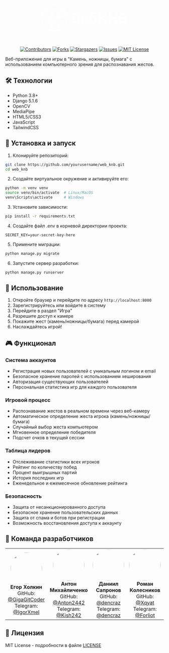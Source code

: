 <div align="center">
  <svg width="277" height="87" viewBox="0 0 277 87" fill="none" xmlns="http://www.w3.org/2000/svg">
                        <path fill-rule="evenodd" clip-rule="evenodd" d="M85.711 43.5C85.711 67.1685 66.5239 86.3555 42.8555 86.3555C19.1871 86.3555 0 67.1685 0 43.5C0 19.8316 19.1871 0.644531 42.8555 0.644531C66.5239 0.644531 85.711 19.8316 85.711 43.5ZM54.6515 81.581C70.9042 76.5522 82.711 61.4049 82.711 43.5C82.711 38.631 81.8379 33.9659 80.2397 29.6527L74.9531 39.7523C73.8581 41.8444 71.2598 43.0413 69.1227 42.4312C67.756 42.041 66.9237 41.0133 66.7598 39.7934L59.4522 44.3597C56.8998 45.9547 53.8506 45.1346 53.233 42.7848C49.7291 43.391 47.5714 40.2022 49.676 37.1887C47.764 35.5656 48.4737 32.4368 51.0005 30.8579L51.6277 30.466C50.1128 28.7679 50.8724 25.9391 53.2258 24.4685L60.8483 19.7055C61.7388 19.1492 62.6783 18.6776 63.6488 18.2998L71.1141 15.3946C63.8957 8.13715 53.9003 3.64453 42.8555 3.64453C32.0233 3.64453 22.2004 7.9659 15.0167 14.9787C15.0506 15.0001 15.0841 15.0228 15.1171 15.0468L20.7379 19.1305L23.147 18.1425C25.0215 17.3711 27.2946 17.6973 29.0793 18.9939L33.4697 22.1838C34.9319 23.2461 35.8834 24.8127 36.0847 26.4881L36.5157 29.3544L39.2794 31.3623C41.2448 32.7902 41.7804 35.4026 40.4801 37.1923L39.8908 38.0035C39.0951 39.0986 37.7961 39.6343 36.4604 39.5585C36.3584 39.7824 36.2343 39.9964 36.0878 40.198L35.5905 40.8825C34.9975 41.6987 34.1412 42.2541 33.1592 42.4964C33.0608 42.6953 32.9464 42.885 32.8168 43.0633L32.3184 43.7493C31.4896 44.89 30.135 45.5093 28.6998 45.4504C27.1602 47.407 24.1951 47.6696 21.9768 46.0579L14.7493 40.8068C12.4365 39.1264 10.9164 36.6354 10.5185 34.0147L5.27206 30.203C3.80069 34.3617 3 38.8373 3 43.5C3 60.624 13.7993 75.2257 28.9588 80.8659C28.1923 79.8606 27.7467 78.6264 27.7247 77.3654L27.6693 74.191C27.6379 72.3913 28.4146 70.6924 29.8019 69.5298L31.0805 68.4623L27.7274 59.8832C27.5111 59.3259 27.4033 58.7531 27.3934 58.1854C27.358 56.1566 28.5764 54.2188 30.5756 53.4375C33.7197 52.1908 36.335 54.2497 37.1266 56.3018L37.182 56.4459L37.2211 55.762C37.3559 53.1515 39.5522 51.0709 42.1931 51.0248C44.9449 50.9768 47.2293 53.1861 47.2772 55.9333C47.2793 56.0512 47.2772 56.17 47.2707 56.2895L46.9502 62.2976L47.5145 62.2878C49.0471 62.261 50.5152 62.9486 51.4806 64.1148C54.1749 64.1605 56.3762 66.3395 56.4233 69.036L56.5388 75.6537C56.5774 77.8666 55.8712 79.9226 54.6515 81.581ZM6.42128 27.3198C8.08533 23.5783 10.3088 20.1407 12.9854 17.113C13.0837 17.2508 13.2048 17.3756 13.349 17.4803L20.571 22.7274C20.6101 22.7089 20.6457 22.6855 20.6813 22.662L20.6813 22.662L20.6813 22.662C20.723 22.6346 20.7646 22.6072 20.8117 22.5877L24.6088 21.0256C25.4518 20.6746 26.4922 20.8325 27.3095 21.4263L31.7016 24.6174C32.386 25.1146 32.8286 25.8453 32.9127 26.6205L33.1415 28.1423L30.6841 26.3569C30.1949 26.0014 29.5294 26.0756 29.2052 26.5218C28.8811 26.9679 29.0137 27.622 29.5054 27.9793L37.5113 33.7959C38.0021 34.1525 38.1361 34.8066 37.8115 35.2534L37.2221 36.0646C36.898 36.5107 36.2341 36.5862 35.7432 36.2295L34.8537 35.5832C34.3212 35.1963 33.6694 35.3379 33.367 35.7541C33.1301 36.0802 33.137 36.5405 33.3899 36.9117C33.4316 36.9746 33.8501 37.6659 33.4192 38.2591L32.9208 38.9451C32.5106 39.5097 32.0429 39.5078 31.6042 39.506C31.2169 39.5044 30.8523 39.5029 30.5699 39.8917C30.4267 40.0886 30.4074 40.2626 30.3871 40.4453C30.3646 40.6472 30.341 40.8595 30.148 41.1251L29.6496 41.8111C29.1528 42.4949 28.5553 42.3968 27.9914 42.3041C27.4875 42.2214 27.0105 42.143 26.6561 42.6308C26.6503 42.6387 26.6447 42.6468 26.6393 42.6548L26.0966 43.4273C25.6288 44.0712 24.54 44.2019 23.7449 43.6243L16.5174 38.3732C14.5076 36.913 13.4944 34.6632 13.6326 32.5591L6.42128 27.3198ZM64.4171 20.9194C63.6773 21.2073 62.9575 21.5687 62.2779 21.9934L62.2779 21.9935L54.6555 26.7565C53.2101 27.6597 54.2643 29.4245 55.7847 28.4745L60.2058 25.7118C60.7178 25.3919 61.3462 25.474 61.6093 25.8952L61.8136 26.222C62.0767 26.6432 61.8751 27.2439 61.3631 27.5638L52.4301 33.1458C50.9526 34.069 51.9918 35.8432 53.4792 34.9138L62.4522 29.3068C62.9642 28.9869 63.5925 29.0689 63.8557 29.4901L64.0599 29.8169C64.3231 30.2381 64.1214 30.8388 63.6094 31.1587L52.6993 37.9761C51.2219 38.8993 52.2616 40.6732 53.7485 39.7441L64.6986 32.9017C65.2106 32.5818 65.8389 32.6639 66.1021 33.0851L66.3063 33.4118C66.5695 33.833 66.3678 34.4338 65.8558 34.7537L56.9735 40.304C55.496 41.2272 56.5368 43.0004 58.0226 42.072L69.9863 34.5963C70.8884 34.0326 71.8524 34.758 71.3888 35.6438L69.9905 38.3154C69.2498 39.7306 71.4312 40.32 72.1756 38.898L78.1131 27.5536L72.0995 17.9298L64.4171 20.9194ZM51.3578 67.2992C52.2998 67.2827 53.0781 68.0574 53.095 69.0265L53.0964 69.0265L53.2131 75.7117C53.2755 79.2896 50.4567 82.2498 46.9278 82.3113L39.4487 82.4419C38.3916 82.4604 37.3368 82.2091 36.3984 81.7164L32.4908 79.6645C31.6202 79.2072 31.0692 78.3035 31.0518 77.3053L30.9964 74.1309C30.9819 73.2997 31.3358 72.5228 32.0299 71.9295L33.2983 70.8703L35.0016 75.2219C35.1722 75.6598 35.6051 75.9273 36.0566 75.9194C36.592 75.9101 37.095 75.4254 37.0844 74.8198C37.0823 74.6974 37.0585 74.5732 37.0107 74.4523L30.8407 58.7341C30.7624 58.531 30.7232 58.3222 30.7197 58.1165C30.6999 56.9865 31.6262 56.3451 32.3983 56.3316C33.2786 56.3162 33.7542 56.9447 34.0125 57.4439L37.8057 67.2363C37.9706 67.6638 38.385 67.9462 38.8476 67.9381C39.7677 67.922 39.9417 67.0911 39.9516 66.9102L40.5409 55.8671C40.5875 54.9604 41.2999 54.2246 42.2204 54.2085C43.1527 54.1923 43.9316 54.9635 43.9485 55.9313C43.9492 55.9719 43.4533 65.3165 43.4533 65.3165C43.452 65.3414 43.4516 65.3662 43.452 65.3908C43.4621 65.9699 43.9475 66.4611 44.5771 66.4501C45.0178 66.4424 45.2382 66.2329 45.4714 66.0113C45.733 65.7627 46.0105 65.499 46.6328 65.4881L47.5706 65.4717C48.2832 65.4593 48.9347 65.9205 49.1895 66.6184C49.3491 67.0596 49.8603 67.328 50.3382 67.3197L51.3578 67.2992Z" fill="white"/>
                        <path d="M97.8624 27.996H112.694C115.478 27.996 117.654 28.78 119.222 30.348C120.822 31.916 121.622 34.012 121.622 36.636C121.622 37.884 121.446 38.956 121.094 39.852C120.742 40.716 120.294 41.436 119.75 42.012C119.206 42.556 118.582 42.972 117.878 43.26C117.174 43.516 116.486 43.676 115.814 43.74V44.028C116.486 44.06 117.222 44.22 118.022 44.508C118.854 44.796 119.622 45.26 120.326 45.9C121.03 46.508 121.622 47.308 122.102 48.3C122.582 49.26 122.822 50.444 122.822 51.852C122.822 53.196 122.598 54.46 122.15 55.644C121.734 56.828 121.142 57.852 120.374 58.716C119.606 59.58 118.694 60.268 117.638 60.78C116.582 61.26 115.43 61.5 114.182 61.5H97.8624V27.996ZM103.286 56.844H112.598C114.006 56.844 115.11 56.476 115.91 55.74C116.71 55.004 117.11 53.948 117.11 52.572V50.94C117.11 49.564 116.71 48.508 115.91 47.772C115.11 47.036 114.006 46.668 112.598 46.668H103.286V56.844ZM103.286 42.156H111.686C113.03 42.156 114.07 41.82 114.806 41.148C115.542 40.444 115.91 39.452 115.91 38.172V36.636C115.91 35.356 115.542 34.38 114.806 33.708C114.07 33.004 113.03 32.652 111.686 32.652H103.286V42.156ZM138.911 62.076C137.119 62.076 135.519 61.772 134.111 61.164C132.703 60.556 131.503 59.692 130.511 58.572C129.519 57.42 128.751 56.044 128.207 54.444C127.695 52.812 127.439 51.004 127.439 49.02C127.439 47.036 127.695 45.244 128.207 43.644C128.751 42.012 129.519 40.636 130.511 39.516C131.503 38.364 132.703 37.484 134.111 36.876C135.519 36.268 137.119 35.964 138.911 35.964C140.735 35.964 142.335 36.284 143.711 36.924C145.119 37.564 146.287 38.46 147.215 39.612C148.143 40.732 148.831 42.044 149.279 43.548C149.759 45.052 149.999 46.668 149.999 48.396V50.364H132.863V51.18C132.863 53.1 133.423 54.684 134.543 55.932C135.695 57.148 137.327 57.756 139.439 57.756C140.975 57.756 142.271 57.42 143.327 56.748C144.383 56.076 145.279 55.164 146.015 54.012L149.087 57.036C148.159 58.572 146.815 59.804 145.055 60.732C143.295 61.628 141.247 62.076 138.911 62.076ZM138.911 40.044C138.015 40.044 137.183 40.204 136.415 40.524C135.679 40.844 135.039 41.292 134.495 41.868C133.983 42.444 133.583 43.132 133.295 43.932C133.007 44.732 132.863 45.612 132.863 46.572V46.908H144.479V46.428C144.479 44.508 143.983 42.972 142.991 41.82C141.999 40.636 140.639 40.044 138.911 40.044ZM165.916 62.076C164.124 62.076 162.524 61.788 161.116 61.212C159.708 60.604 158.508 59.66 157.516 58.38C156.524 57.1 155.756 55.484 155.212 53.532C154.7 51.548 154.444 49.164 154.444 46.38C154.444 42.988 154.684 40.076 155.164 37.644C155.676 35.18 156.46 33.148 157.516 31.548C158.604 29.916 159.964 28.668 161.596 27.804C163.26 26.94 165.244 26.412 167.548 26.22L175.516 25.5V30.636L167.26 31.404C165.948 31.532 164.844 31.788 163.948 32.172C163.084 32.556 162.364 33.148 161.788 33.948C161.244 34.716 160.828 35.756 160.54 37.068C160.252 38.348 160.044 39.948 159.916 41.868H160.156C160.796 40.204 161.66 38.956 162.748 38.124C163.868 37.292 165.372 36.876 167.26 36.876C168.732 36.876 170.076 37.164 171.292 37.74C172.54 38.284 173.612 39.084 174.508 40.14C175.404 41.196 176.092 42.492 176.572 44.028C177.084 45.532 177.34 47.26 177.34 49.212C177.34 51.164 177.068 52.94 176.524 54.54C175.98 56.108 175.212 57.452 174.22 58.572C173.228 59.692 172.028 60.556 170.62 61.164C169.212 61.772 167.644 62.076 165.916 62.076ZM165.916 57.756C167.74 57.756 169.18 57.196 170.236 56.076C171.292 54.924 171.82 53.244 171.82 51.036V47.916C171.82 45.708 171.292 44.044 170.236 42.924C169.18 41.772 167.74 41.196 165.916 41.196C163.996 41.196 162.524 41.708 161.5 42.732C160.508 43.756 160.012 45.132 160.012 46.86V51.036C160.012 53.244 160.54 54.924 161.596 56.076C162.652 57.196 164.092 57.756 165.916 57.756ZM183.55 27.996H188.974V42.108H194.782L200.734 31.644C201.47 30.332 202.238 29.404 203.038 28.86C203.87 28.284 204.878 27.996 206.062 27.996H208.606V32.796H205.582L200.782 41.244C200.238 42.172 199.726 42.844 199.246 43.26C198.798 43.676 198.238 43.996 197.566 44.22V44.46C198.334 44.62 198.99 44.892 199.534 45.276C200.078 45.66 200.638 46.364 201.214 47.388L206.542 56.7H209.47V61.5H206.158C205.102 61.5 204.19 61.244 203.422 60.732C202.654 60.188 201.886 59.244 201.118 57.9L194.782 46.86H188.974V61.5H183.55V27.996ZM236.204 46.908H221.036V61.5H215.612V27.996H221.036V42.108H236.204V27.996H241.628V61.5H236.204V46.908ZM249.878 27.996H271.286V32.796H255.302V41.148H264.662C267.766 41.148 270.166 42.076 271.862 43.932C273.558 45.756 274.406 48.22 274.406 51.324C274.406 54.428 273.558 56.908 271.862 58.764C270.166 60.588 267.766 61.5 264.662 61.5H249.878V27.996ZM264.326 56.748C265.702 56.748 266.774 56.38 267.542 55.644C268.31 54.908 268.694 53.804 268.694 52.332V50.316C268.694 48.844 268.31 47.74 267.542 47.004C266.774 46.268 265.702 45.9 264.326 45.9H255.302V56.748H264.326Z" fill="white"/>

</div>
<br><br>
<div align="center">

[![Contributors][contributors-shield]][contributors-url] [![Forks][forks-shield]][forks-url] [![Stargazers][stars-shield]][stars-url] [![Issues][issues-shield]][issues-url] [![MIT License][license-shield]][license-url]

[contributors-shield]: https://img.shields.io/github/contributors/GigaGitCoder/web_knb.svg?style=for-the-badge
[contributors-url]: https://github.com/GigaGitCoder/web_knb/graphs/contributors
[forks-shield]: https://img.shields.io/github/forks/GigaGitCoder/web_knb.svg?style=for-the-badge
[forks-url]: https://github.com/GigaGitCoder/web_knb/network/members
[stars-shield]: https://img.shields.io/github/stars/GigaGitCoder/web_knb.svg?style=for-the-badge
[stars-url]: https://github.com/GigaGitCoder/web_knb/stargazers
[issues-shield]: https://img.shields.io/github/issues/GigaGitCoder/web_knb.svg?style=for-the-badge
[issues-url]: https://github.com/GigaGitCoder/web_knb/issues
[license-shield]: https://img.shields.io/github/license/GigaGitCoder/web_knb.svg?style=for-the-badge
[license-url]: https://github.com/GigaGitCoder/web_knb/blob/master/LICENSE

</div>

Веб-приложение для игры в "Камень, ножницы, бумага" с использованием компьютерного зрения для распознавания жестов.

## 🛠 Технологии

- Python 3.8+
- Django 5.1.6 
- OpenCV
- MediaPipe
- HTML5/CSS3
- JavaScript
- TailwindCSS

## 🚀 Установка и запуск

1. Клонируйте репозиторий:
```bash
git clone https://github.com/yourusername/web_knb.git
cd web_knb
```

2. Создайте виртуальное окружение и активируйте его:
```bash
python -m venv venv
source venv/bin/activate  # Linux/MacOS
venv\Scripts\activate     # Windows
```

3. Установите зависимости:
```bash
pip install -r requirements.txt
```

4. Создайте файл .env в корневой директории проекта:
```
SECRET_KEY=your-secret-key-here
```

5. Примените миграции:
```bash
python manage.py migrate
```

6. Запустите сервер разработки:
```bash
python manage.py runserver
```

## 📝 Использование

1. Откройте браузер и перейдите по адресу `http://localhost:8000`
2. Зарегистрируйтесь или войдите в систему
3. Перейдите в раздел "Игра"
4. Разрешите доступ к камере
5. Покажите жест (камень/ножницы/бумага) перед камерой
6. Наслаждайтесь игрой!

## 🎮 Функционал

### Система аккаунтов
- Регистрация новых пользователей с уникальным логином и email
- Безопасное хранение паролей с использованием хеширования
- Авторизация существующих пользователей
- Персональная статистика игр для каждого пользователя

### Игровой процесс
- Распознавание жестов в реальном времени через веб-камеру
- Автоматическое определение жеста игрока (камень/ножницы/бумага)
- Случайный выбор жеста компьютером
- Мгновенное определение победителя
- Подсчет очков в текущей сессии

### Таблица лидеров
- Отслеживание статистики всех игроков
- Рейтинг по количеству побед
- Процент выигрышных партий
- История последних игр
- Еженедельное и ежемесячное обновление рейтинга

### Безопасность
- Защита от несанкционированного доступа
- Безопасное хранение пользовательских данных
- Защита от спама и ботов при регистрации
- Возможность восстановления доступа к аккаунту

## 👥 Команда разработчиков

<table>
  <tr>
    <td align="center">
      <img src="https://github.com/GigaGitCoder.png" width="100" height="100" style="border-radius: 50%;"><br />
      <b>Егор Холкин</b><br />
      GitHub: <a href="https://github.com/GigaGitCoder">@GigaGitCoder</a><br />
      Telegram: <a href="https://t.me/IgorXmel">@IgorXmel</a>
    </td>
    <td align="center">
      <img src="https://github.com/Anton2442.png" width="100" height="100" style="border-radius: 50%;"><br />
      <b>Антон Михайличенко</b><br />
      GitHub: <a href="https://github.com/Anton2442">@Anton2442</a><br />
      Telegram: <a href="https://t.me/Kish242">@Kish242</a>
    </td>
    <td align="center">
      <img src="https://github.com/dencraz.png" width="100" height="100" style="border-radius: 50%;"><br />
      <b>Даниил Сапронов</b><br />
      GitHub: <a href="https://github.com/dencraz">@dencraz</a><br />
      Telegram: <a href="https://t.me/dencraz">@dencraz</a>
    </td>
    <td align="center">
      <img src="https://github.com/Xqyat.png" width="100" height="100" style="border-radius: 50%;"><br />
      <b>Роман Колесников</b><br />
      GitHub: <a href="https://github.com/Xqyat">@Xqyat</a><br />
      Telegram: <a href="https://t.me/Forliot">@Forliot</a>
    </td>
    <td align="center">
      <img src="https://github.com/Malanhei.png" width="100" height="100" style="border-radius: 50%;"><br />
      <b>Владимир Цызов</b><br />
      GitHub: <a href="https://github.com/Malanhei">@Malanhei</a><br />
      Telegram: <a href="https://t.me/malanhei">@malanhei</a>
    </td>
  </tr>
</table>

## 📄 Лицензия

MIT License - подробности в файле [LICENSE](LICENSE)
